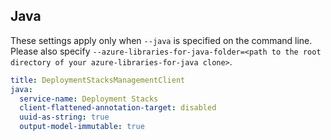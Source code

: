 ## Java

These settings apply only when `--java` is specified on the command line.
Please also specify `--azure-libraries-for-java-folder=<path to the root directory of your azure-libraries-for-java clone>`.

``` yaml $(java)
title: DeploymentStacksManagementClient
java:
  service-name: Deployment Stacks
  client-flattened-annotation-target: disabled
  uuid-as-string: true
  output-model-immutable: true
```
